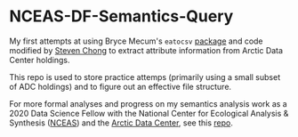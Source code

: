 # NCEAS-DF-Semantics-Query

My first attempts at using Bryce Mecum's `eatocsv` [package](https://github.com/amoeba/eatocsv) and code modified by [Steven Chong](https://github.nceas.ucsb.edu/stevenchong/adc-controlled-voc) to extract attribute information from Arctic Data Center holdings. 

This repo is used to store practice attemps (primarily using a small subset of ADC holdings) and to figure out an effective file structure. 

For more formal analyses and progress on my semantics analysis work as a 2020 Data Science Fellow with the National Center for Ecological Analysis & Synthesis ([NCEAS](https://www.nceas.ucsb.edu/)) and the [Arctic Data Center](https://arcticdata.io/), see this [repo](https://github.com/samanthacsik/NCEAS-DF-Semantics-Project). 